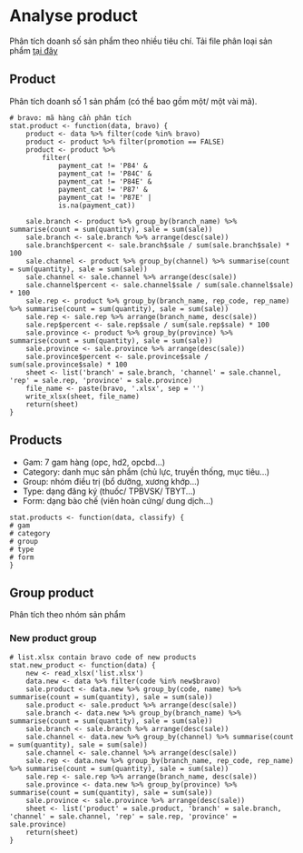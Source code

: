 # Analyse product
Phân tích doanh số sản phẩm theo nhiều tiêu chí.
Tải file phân loại sản phẩm [tại đây](https://docs.google.com/spreadsheets/d/16LjQ8uVkXLTo-fDVaRPkXC-zccALC38UUzlE42bkmLc/edit?usp=sharing)

## Product
Phân tích doanh số 1 sản phẩm (có thể bao gồm một/ một vài mã).
```
# bravo: mã hàng cần phân tích
stat.product <- function(data, bravo) {
	product <- data %>% filter(code %in% bravo)
	product <- product %>% filter(promotion == FALSE)
	product <- product %>% 
  		filter(
    		payment_cat != 'P84' & 
    		payment_cat != 'P84C' & 
    		payment_cat != 'P84E' & 
    		payment_cat != 'P87' & 
    		payment_cat != 'P87E' | 
    		is.na(payment_cat))
		
	sale.branch <- product %>% group_by(branch_name) %>% summarise(count = sum(quantity), sale = sum(sale))
	sale.branch <- sale.branch %>% arrange(desc(sale))
	sale.branch$percent <- sale.branch$sale / sum(sale.branch$sale) * 100
	sale.channel <- product %>% group_by(channel) %>% summarise(count = sum(quantity), sale = sum(sale))
	sale.channel <- sale.channel %>% arrange(desc(sale))
	sale.channel$percent <- sale.channel$sale / sum(sale.channel$sale) * 100
	sale.rep <- product %>% group_by(branch_name, rep_code, rep_name) %>% summarise(count = sum(quantity), sale = sum(sale))
	sale.rep <- sale.rep %>% arrange(branch_name, desc(sale))
	sale.rep$percent <- sale.rep$sale / sum(sale.rep$sale) * 100
	sale.province <- product %>% group_by(province) %>% summarise(count = sum(quantity), sale = sum(sale))
	sale.province <- sale.province %>% arrange(desc(sale))
	sale.province$percent <- sale.province$sale / sum(sale.province$sale) * 100
	sheet <- list('branch' = sale.branch, 'channel' = sale.channel, 'rep' = sale.rep, 'province' = sale.province)
	file_name <- paste(bravo, '.xlsx', sep = '')
	write_xlsx(sheet, file_name)
	return(sheet)
}
```

## Products
- Gam: 7 gam hàng (opc, hd2, opcbd...)
- Category: danh mục sản phẩm (chủ lực, truyền thống, mục tiêu...)
- Group: nhóm điều trị (bổ dưỡng, xương khớp...)
- Type: dạng đăng ký (thuốc/ TPBVSK/ TBYT...)
- Form: dạng bào chế (viên hoàn cứng/ dung dịch...)

```
stat.products <- function(data, classify) {
# gam
# category
# group
# type
# form
}

```

## Group product
Phân tích theo nhóm sản phẩm
### New product group
```
# list.xlsx contain bravo code of new products
stat.new_product <- function(data) {
	new <- read_xlsx('list.xlsx')
	data.new <- data %>% filter(code %in% new$bravo)
	sale.product <- data.new %>% group_by(code, name) %>% summarise(count = sum(quantity), sale = sum(sale))
	sale.product <- sale.product %>% arrange(desc(sale))
	sale.branch <- data.new %>% group_by(branch_name) %>% summarise(count = sum(quantity), sale = sum(sale))
	sale.branch <- sale.branch %>% arrange(desc(sale))
	sale.channel <- data.new %>% group_by(channel) %>% summarise(count = sum(quantity), sale = sum(sale))
	sale.channel <- sale.channel %>% arrange(desc(sale))
	sale.rep <- data.new %>% group_by(branch_name, rep_code, rep_name) %>% summarise(count = sum(quantity), sale = sum(sale))
	sale.rep <- sale.rep %>% arrange(branch_name, desc(sale))
	sale.province <- data.new %>% group_by(province) %>% summarise(count = sum(quantity), sale = sum(sale))
	sale.province <- sale.province %>% arrange(desc(sale))
	sheet <- list('product' = sale.product, 'branch' = sale.branch, 'channel' = sale.channel, 'rep' = sale.rep, 'province' = sale.province)
	return(sheet)
}
```
